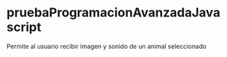 # pruebaProgramacionAvanzadaJavascript
Permite al usuario recibir imagen y sonido de un animal seleccionado  
